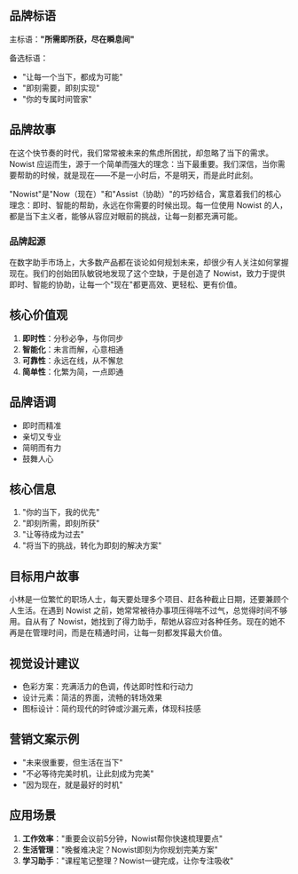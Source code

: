 ## 品牌标语
主标语：**"所需即所获，尽在瞬息间"**

备选标语：
- "让每一个当下，都成为可能"
- "即刻需要，即刻实现"
- "你的专属时间管家"

## 品牌故事
在这个快节奏的时代，我们常常被未来的焦虑所困扰，却忽略了当下的需求。Nowist 应运而生，源于一个简单而强大的理念：当下最重要。我们深信，当你需要帮助的时候，就是现在——不是一小时后，不是明天，而是此时此刻。

"Nowist"是"Now（现在）"和"Assist（协助）"的巧妙结合，寓意着我们的核心理念：即时、智能的帮助，永远在你需要的时候出现。每一位使用 Nowist 的人，都是当下主义者，能够从容应对眼前的挑战，让每一刻都充满可能。

### 品牌起源
在数字助手市场上，大多数产品都在谈论如何规划未来，却很少有人关注如何掌握现在。我们的创始团队敏锐地发现了这个空缺，于是创造了 Nowist，致力于提供即时、智能的协助，让每一个"现在"都更高效、更轻松、更有价值。

## 核心价值观
1. **即时性**：分秒必争，与你同步
2. **智能化**：未言而解，心意相通
3. **可靠性**：永远在线，从不懈怠
4. **简单性**：化繁为简，一点即通

## 品牌语调
- 即时而精准
- 亲切又专业
- 简明而有力
- 鼓舞人心

## 核心信息
1. "你的当下，我的优先"
2. "即刻所需，即刻所获"
3. "让等待成为过去"
4. "将当下的挑战，转化为即刻的解决方案"

## 目标用户故事
小林是一位繁忙的职场人士，每天要处理多个项目、赶各种截止日期，还要兼顾个人生活。在遇到 Nowist 之前，她常常被待办事项压得喘不过气，总觉得时间不够用。自从有了 Nowist，她找到了得力助手，帮她从容应对各种任务。现在的她不再是在管理时间，而是在精通时间，让每一刻都发挥最大价值。

## 视觉设计建议
- 色彩方案：充满活力的色调，传达即时性和行动力
- 设计元素：简洁的界面，流畅的转场效果
- 图标设计：简约现代的时钟或沙漏元素，体现科技感

## 营销文案示例
- "未来很重要，但生活在当下"
- "不必等待完美时机，让此刻成为完美"
- "因为现在，就是最好的时机"

## 应用场景
1. **工作效率**："重要会议前5分钟，Nowist帮你快速梳理要点"
2. **生活管理**："晚餐难决定？Nowist即刻为你规划完美方案"
3. **学习助手**："课程笔记整理？Nowist一键完成，让你专注吸收"